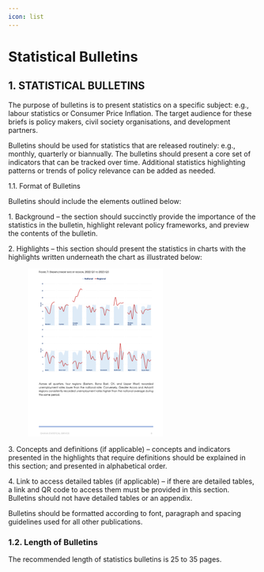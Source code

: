 ```yaml
---
icon: list
---
```


# Statistical Bulletins

## 1.  STATISTICAL BULLETINS

The purpose of bulletins is to present statistics on a specific subject: e.g., labour statistics or Consumer Price Inflation. The target audience for these briefs is policy makers, civil society organisations, and development partners.

Bulletins should be used for statistics that are released routinely: e.g., monthly, quarterly or biannually. The bulletins should present a core set of indicators that can be tracked over time. Additional statistics highlighting patterns or trends of policy relevance can be added as needed.

&#x20;

1.1.      Format of Bulletins

Bulletins should include the elements outlined below:

1\.    Background – the section should succinctly provide the importance of the statistics in the bulletin, highlight relevant policy frameworks, and preview the contents of the bulletin.

2\.    Highlights – this section should present the statistics in charts with the highlights written underneath the chart as illustrated below:

<div align="left" data-full-width="false"><figure><img src=".gitbook/assets/image.png" alt="" width="273"><figcaption></figcaption></figure></div>

3\.    Concepts and definitions (if applicable) – concepts and indicators presented in the highlights that require definitions should be explained in this section; and presented in alphabetical order.

4\.    Link to access detailed tables (if applicable) – if there are detailed tables, a link and QR code to access them must be provided in this section. Bulletins should not have detailed tables or an appendix.

Bulletins should be formatted according to font, paragraph and spacing guidelines used for all other publications.

&#x20;

### 1.2.      Length of Bulletins

The recommended length of statistics bulletins is 25 to 35 pages.&#x20;
